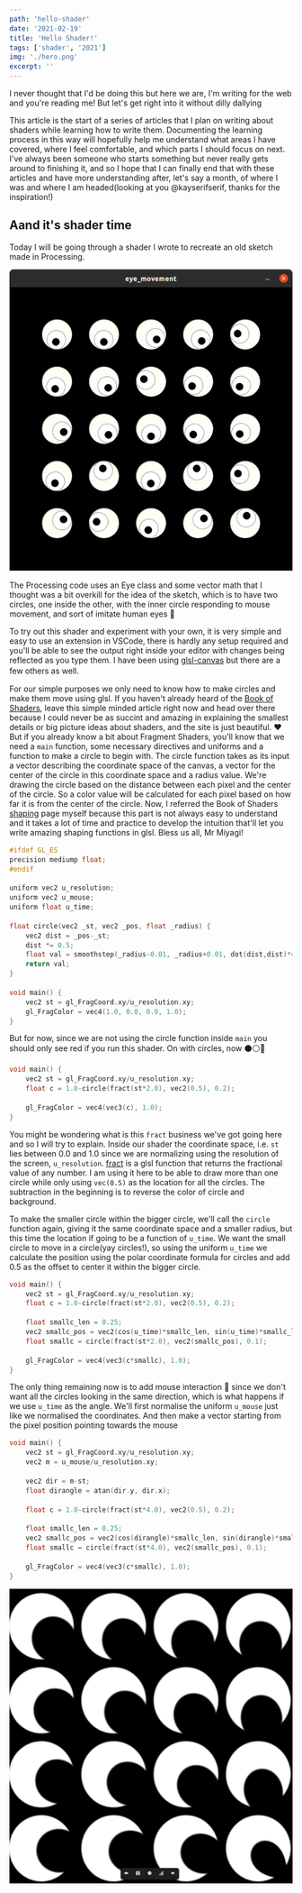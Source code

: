 ```yaml
---
path: 'hello-shader'
date: '2021-02-19'
title: 'Hello Shader!'
tags: ['shader', '2021']
img: './hero.png'
excerpt: ''
---
```


I never thought that I'd be doing this but here we are, I'm writing for the web and you're reading me! But let's get right into it without dilly dallying

This article is the start of a series of articles that I plan on writing about shaders while learning how to write them. Documenting the learning process in this way will hopefully help me understand what areas I have covered, where I feel comfortable, and which parts I should focus on next. I've always been someone who starts something but never really gets around to finishing it, and so I hope that I can finally end that with these articles and have more understanding after, let's say a month, of where I was and where I am headed(looking at you @kayserifserif, thanks for the inspiration!)

## Aand it's shader time 

Today I will be going through a shader I wrote to recreate an old sketch made in Processing. 

![Processing Eye](./processing-sketch.png)

The Processing code uses an Eye class and some vector math that I thought was a bit overkill for the idea of the sketch, which is to have two circles, one inside the other, with the inner circle responding to mouse movement, and sort of imitate human eyes 👀 

To try out this shader and experiment with your own, it is very simple and easy to use an extension in VSCode, there is hardly any setup required and you'll be able to see the output right inside your editor with changes being reflected as you type them. I have been using [glsl-canvas](https://marketplace.visualstudio.com/items?itemName=circledev.glsl-canvas) but there are a few others as well.　

For our simple purposes we only need to know how to make circles and make them move using glsl. If you haven't already heard of the [Book of Shaders](https://thebookofshaders.com/), leave this simple minded article right now and head over there because I could never be as succint and amazing in explaining the smallest details or big picture ideas about shaders, and the site is just beautiful. :heart: But if you already know a bit about Fragment Shaders, you'll know that we need a `main` function, some necessary directives and uniforms and a function to make a circle to begin with. The circle function takes as its input a vector describing the coordinate space of the canvas, a vector for the center of the circle in this coordinate space and a radius value. We're drawing the circle based on the distance between each pixel and the center of the circle. So a color value will be calculated for each pixel based on how far it is from the center of the circle. Now, I referred the Book of Shaders [shaping](https://thebookofshaders.com/05/) page myself because this part is not always easy to understand and it takes a lot of time and practice to develop the intuition that'll let you write amazing shaping functions in glsl. Bless us all, Mr Miyagi! 

``` c++
#ifdef GL_ES
precision mediump float;
#endif

uniform vec2 u_resolution;
uniform vec2 u_mouse;
uniform float u_time;

float circle(vec2 _st, vec2 _pos, float _radius) {
    vec2 dist = _pos-_st;
    dist *= 0.5;
    float val = smoothstep(_radius-0.01, _radius+0.01, dot(dist,dist)*4.0);
    return val;
}

void main() {
    vec2 st = gl_FragCoord.xy/u_resolution.xy;
    gl_FragColor = vec4(1.0, 0.0, 0.0, 1.0);
}

```

But for now, since we are not using the circle function inside `main` you should only see red if you run this shader. On with circles, now ⚫⚪🔴

```c++
void main() {
    vec2 st = gl_FragCoord.xy/u_resolution.xy;
    float c = 1.0-circle(fract(st*2.0), vec2(0.5), 0.2);

    gl_FragColor = vec4(vec3(c), 1.0);
}

```

You might be wondering what is this `fract` business we've got going here and so I will try to explain. Inside our shader the coordinate space, i.e. `st` lies between 0.0 and 1.0 since we are normalizing using the resolution of the screen, `u_resolution`. [fract](https://thebookofshaders.com/glossary/?search=fract) is a glsl function that returns the fractional value of any number. I am using it here to be able to draw more than one circle while only using `vec(0.5)` as the location for all the circles. The subtraction in the beginning is to reverse the color of circle and background. 

To make the smaller circle within the bigger circle, we'll call the `circle` function again, giving it the same coordinate space and a smaller radius, but this time the location if going to be a function of `u_time`. We want the small circle to move in a circle(yay circles!), so using the uniform `u_time` we calculate the position using the polar coordinate formula for circles and add 0.5 as the offset to center it within the bigger circle.

```c++
void main() {
    vec2 st = gl_FragCoord.xy/u_resolution.xy;
    float c = 1.0-circle(fract(st*2.0), vec2(0.5), 0.2);

    float smallc_len = 0.25;
    vec2 smallc_pos = vec2(cos(u_time)*smallc_len, sin(u_time)*smallc_len)+0.5;
    float smallc = circle(fract(st*2.0), vec2(smallc_pos), 0.1);

    gl_FragColor = vec4(vec3(c*smallc), 1.0);
}

```

The only thing remaining now is to add mouse interaction 🐁 since we don't want all the circles looking in the same direction, which is what happens if we use `u_time` as the angle. 
We'll first normalise the uniform `u_mouse` just like we normalised the coordinates. And then make a vector starting from the pixel position pointing towards the mouse

```c++
void main() {
    vec2 st = gl_FragCoord.xy/u_resolution.xy;
    vec2 m = u_mouse/u_resolution.xy;

    vec2 dir = m-st;
    float dirangle = atan(dir.y, dir.x);

    float c = 1.0-circle(fract(st*4.0), vec2(0.5), 0.2);

    float smallc_len = 0.25;
    vec2 smallc_pos = vec2(cos(dirangle)*smallc_len, sin(dirangle)*smallc_len)+0.5;
    float smallc = circle(fract(st*4.0), vec2(smallc_pos), 0.1);

    gl_FragColor = vec4(vec3(c*smallc), 1.0);
}
```

![Final result](./hero.png)
